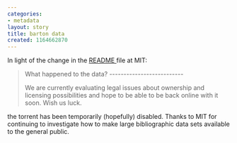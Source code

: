 ```yaml
---
categories:
- metadata
layout: story
title: barton data
created: 1164662870
---
```

In light of the change in the <a href="http://simile.mit.edu/rdf-test-data/barton/README.txt">README </a> file at MIT:

<blockquote>
What happened to the data?
--------------------------
   
   We are currently evaluating legal issues about ownership and licensing possibilities
   and hope to be able to be back online with it soon. Wish us luck.
 
</blockquote>

the torrent has been temporarily (hopefully) disabled. Thanks to MIT for continuing to investigate how to make large bibliographic data sets available to the general public.
